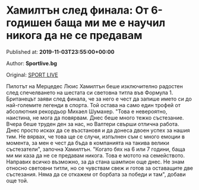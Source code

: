 
# Хамилтън след финала: От 6-годишен баща ми ме е научил никога да не се предавам

Published at: **2019-11-03T23:55:00+00:00**

Author: **Sportlive.bg**

Original: [SPORT LIVE](https://www.sportlive.bg/sport/motor/hamiltyn-sled-finala-ot-6-godishen-bashta-mi-me-e-nauchil-nikoga-da-ne-se-predavam-1391508.html)

Пилотът на Мерцедес Люис Хамилтън беше изключително радостен след спечелването на шестата си световна титла във Формула 1. Британецът заяви след финала, че за него е чест да запише името си до най-големите легенди в спорта. Той остава на само един трофей от абсолютния рекордьор Михаел Шумахер.
"Това е невероятно, наистина, не мога да повярвам. Днес беше много тежко състезание. Вчера беше труден ден за нас, но Валтери свърши отлична работа. Днес просто исках да се възстановя и да донеса двоен успех за нашия тим. Не вярвах, че това ще се случи, изпълнен съм с много емоции в момента, за мен е чест да бъда в компанията на такива велики състезатели", започна Хамилтън.
"Когато бях на 6 или 7 години, баща ми ми каза да не се предавам никога. Това е мотото на семейството. Направих всичко възможно, за да стана шампион още днес. Не знам относно световни титли, но се чувствам свеж и готов за оставащите две състезания. Няма да се откажем от борбата за победи и там", добави още той.
 
